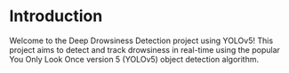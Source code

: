 # Introduction

Welcome to the Deep Drowsiness Detection project using YOLOv5! This project aims to detect and track drowsiness in real-time using the popular You Only Look Once version 5 (YOLOv5) object detection algorithm.
